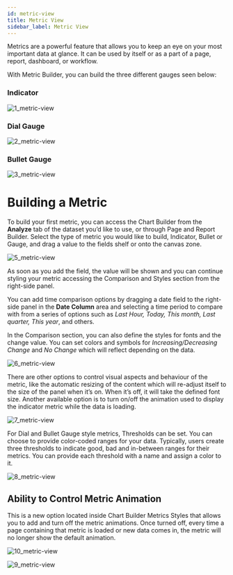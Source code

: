 ```yaml
---
id: metric-view
title: Metric View
sidebar_label: Metric View
---
```

<div style={{textAlign: "justify"}}>

Metrics are a powerful feature that allows you to keep an eye on your most important data at glance. It can be used by itself or as a part of a page, report, dashboard, or workflow.

With Metric Builder, you can build the three different gauges seen below:

### Indicator

![1_metric-view](https://s3.amazonaws.com/cdn.qrvey.com/documentation_assets/ui-docs/dataviews/3.4.3.8_metric-view/1_metric-view.png#thumbnail-40)

### Dial Gauge

![2_metric-view](https://s3.amazonaws.com/cdn.qrvey.com/documentation_assets/ui-docs/dataviews/3.4.3.8_metric-view/2_metric-view.png#thumbnail-40)

### Bullet Gauge

![3_metric-view](https://s3.amazonaws.com/cdn.qrvey.com/documentation_assets/ui-docs/dataviews/3.4.3.8_metric-view/3_metric-view.png#thumbnail-40)

# Building a Metric

To build your first metric, you can access the Chart Builder from the **Analyze** tab of the dataset you’d like to use, or through Page and Report Builder. Select the type of metric you would like to build, Indicator, Bullet or Gauge, and drag a value to the fields shelf or onto the canvas zone.

![5_metric-view](https://s3.amazonaws.com/cdn.qrvey.com/documentation_assets/ui-docs/dataviews/3.4.3.8_metric-view/5.png#thumbnail)

As soon as you add the field, the value will be shown and you can continue styling your metric accessing the Comparison and Styles section from the right-side panel. 

You can add time comparison options by dragging a date field to the right-side panel in the **Date Column** area and selecting a time period to compare with from a series of options such as _Last Hour, Today, This month, Last quarter, This year_, and others.

In the Comparison section, you can also define the styles for fonts and the change value. You can set colors and symbols for _Increasing/Decreasing Change_ and _No Change_ which will reflect depending on the data.

![6_metric-view](https://s3.amazonaws.com/cdn.qrvey.com/documentation_assets/ui-docs/dataviews/3.4.3.8_metric-view/6.png#thumbnail-40)

There are other options to control visual aspects and behaviour of the metric, like the automatic resizing of the content which will re-adjust itself to the size of the panel when it’s on. When it’s off, it will take the defined font size. Another available option is to turn on/off the animation used to display the indicator metric while the data is loading.

![7_metric-view](https://s3.amazonaws.com/cdn.qrvey.com/documentation_assets/ui-docs/dataviews/3.4.3.8_metric-view/7.png#thumbnail-40)

For Dial and Bullet Gauge style metrics, Thresholds can be set. You can choose to provide color-coded ranges for your data. Typically, users create three thresholds to indicate good, bad and in-between ranges for their metrics. You can provide each threshold with a name and assign a color to it. 

![8_metric-view](https://s3.amazonaws.com/cdn.qrvey.com/documentation_assets/ui-docs/dataviews/3.4.3.8_metric-view/8.png#thumbnail-50)

## Ability to Control Metric Animation

This is a new option located inside Chart Builder Metrics Styles that allows you to add and turn off the metric animations. Once turned off, every time a page containing that metric is loaded or new data comes in, the metric will no longer show the default animation.

![10_metric-view](https://s3.amazonaws.com/cdn.qrvey.com/documentation_assets/ui-docs/dataviews/3.4.3.8_metric-view/metric_view.gif#thumbnail)

![9_metric-view](https://s3.amazonaws.com/cdn.qrvey.com/documentation_assets/ui-docs/dataviews/3.4.3.8_metric-view/9.png#thumbnail-40)
</div>
